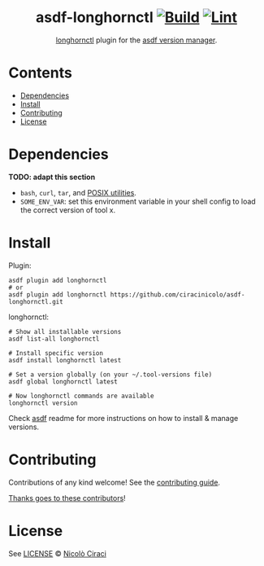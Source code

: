 <div align="center">

# asdf-longhornctl [![Build](https://github.com/ciracinicolo/asdf-longhornctl/actions/workflows/build.yml/badge.svg)](https://github.com/ciracinicolo/asdf-longhornctl/actions/workflows/build.yml) [![Lint](https://github.com/ciracinicolo/asdf-longhornctl/actions/workflows/lint.yml/badge.svg)](https://github.com/ciracinicolo/asdf-longhornctl/actions/workflows/lint.yml)

[longhornctl](https://github.com/longhorn/cli/blob/master/docs/longhornctl.md) plugin for the [asdf version manager](https://asdf-vm.com).

</div>

# Contents

- [Dependencies](#dependencies)
- [Install](#install)
- [Contributing](#contributing)
- [License](#license)

# Dependencies

**TODO: adapt this section**

- `bash`, `curl`, `tar`, and [POSIX utilities](https://pubs.opengroup.org/onlinepubs/9699919799/idx/utilities.html).
- `SOME_ENV_VAR`: set this environment variable in your shell config to load the correct version of tool x.

# Install

Plugin:

```shell
asdf plugin add longhornctl
# or
asdf plugin add longhornctl https://github.com/ciracinicolo/asdf-longhornctl.git
```

longhornctl:

```shell
# Show all installable versions
asdf list-all longhornctl

# Install specific version
asdf install longhornctl latest

# Set a version globally (on your ~/.tool-versions file)
asdf global longhornctl latest

# Now longhornctl commands are available
longhornctl version
```

Check [asdf](https://github.com/asdf-vm/asdf) readme for more instructions on how to
install & manage versions.

# Contributing

Contributions of any kind welcome! See the [contributing guide](contributing.md).

[Thanks goes to these contributors](https://github.com/ciracinicolo/asdf-longhornctl/graphs/contributors)!

# License

See [LICENSE](LICENSE) © [Nicolò Ciraci](https://github.com/ciracinicolo/)
